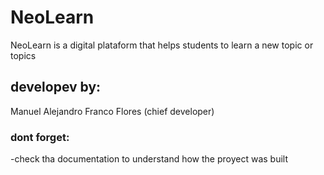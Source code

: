   # NeoLearn

  NeoLearn is a digital plataform that helps students 
  to learn a new topic or topics

  ## developev by:

  Manuel Alejandro Franco Flores (chief developer)

  ### dont forget:
  -check tha documentation to understand how the proyect was built
